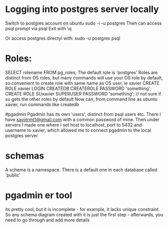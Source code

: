 # Logging into postgres server locally

Switch to postgres account on ubuntu
sudo -i -u postgres
Then can access psql prompt via
psql
Exit with \q

Or access postgres directyl with:
sudo -u postgres psql

# Roles:

SELECT rolename FROM pg_roles;
The default role is 'postgres'
Roles are distinct from OS roles, but many commands will use your OS role by default, so convenient to create role with same name as OS user, ie xavier
CREATE ROLE xavier LOGIN CREATEDB CREATEROLE PASSWORD 'something';
CREATE ROLE SUxavier SUPERUSER PASSWORD 'something'; // not sure if su gets the other roles by default
Now can, from command line as ubuntu xavier, run commands like createdb

#pgadmin
Pgadmin has its own 'users', distinct from psql users etc. There I have xaviermt1@gmail.com with a common password of mine. Then under servers I made one where I set host to localhost, port to 5432 and username to xavier, which allowed me to connect pgadmin to the local postgres server

# schemas

A schema is a namespace. There is a default one in each database called 'public'

# pgadmin er tool

its pretty cool, but it is incomplete - for example, it lacks unique constraint. So any schema diagram created with it is just the first step - afterwards, you need to go through and add more details
